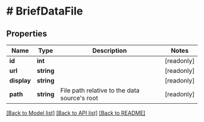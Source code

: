 # # BriefDataFile

## Properties

Name | Type | Description | Notes
------------ | ------------- | ------------- | -------------
**id** | **int** |  | [readonly]
**url** | **string** |  | [readonly]
**display** | **string** |  | [readonly]
**path** | **string** | File path relative to the data source&#39;s root | [readonly]

[[Back to Model list]](../../README.md#models) [[Back to API list]](../../README.md#endpoints) [[Back to README]](../../README.md)
